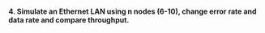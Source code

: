 #### 4. Simulate an Ethernet LAN using n nodes (6-10), change error rate and data rate and compare throughput.